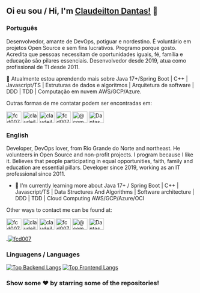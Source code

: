 ## Oi eu sou / Hi, I'm [Claudeilton Dantas!](https://www.linkedin.com/in/claudeilton-dantas-06889190/) 👋

### Português

Desenvolvedor, amante de DevOps, potiguar e nordestino. É voluntário em projetos Open Source e sem fins lucrativos. Programo porque gosto. Acredita que pessoas necessitam de oportunidades iguais, fé, família e educação são pilares essenciais. Desenvolvedor desde 2019, atua como profissional de TI desde 2011.

🌱 Atualmente estou aprendendo mais sobre Java 17+/Spring Boot | C++ | Javascript/TS | Estruturas de dados e algoritmos | Arquitetura de software | DDD | TDD | Computação em nuvem AWS/GCP/Azure.

Outras formas de me contatar podem ser encontradas em:
<p align="left">
<a href="https://dev.to/fcd007" target="blank"><img align="center" src="https://cdn.jsdelivr.net/npm/simple-icons@3.0.1/icons/dev-dot-to.svg" alt="fcd007" height="30" width="40" /></a>
<a href="https://twitter.com/claudeilton2" target="blank"><img align="center" src="https://cdn.jsdelivr.net/npm/simple-icons@3.0.1/icons/twitter.svg" alt="claudeilton2" height="30" width="40" /></a>
<a href="https://linkedin.com/in/claudeilton-dantas-06889190/" target="blank"><img align="center" src="https://cdn.jsdelivr.net/npm/simple-icons@3.0.1/icons/linkedin.svg" alt="claudeilton-dantas-06889190/" height="30" width="40" /></a>
<a href="https://codesandbox.com/fcd007" target="blank"><img align="center" src="https://cdn.jsdelivr.net/npm/simple-icons@3.0.1/icons/codesandbox.svg" alt="fcd007" height="30" width="40" /></a>
<a href="https://medium.com/@computacaodantas" target="blank"><img align="center" src="https://cdn.jsdelivr.net/npm/simple-icons@3.0.1/icons/medium.svg" alt="@computacaodantas" height="30" width="40" /></a>
<a href="https://discord.gg/Dantas#3453" target="blank"><img align="center" src="https://cdn.jsdelivr.net/npm/simple-icons@3.0.1/icons/discord.svg" alt="Dantas#3453" height="30" width="40" /></a>
</p>


### English

Developer, DevOps lover, from Rio Grande do Norte and northeast. He volunteers in Open Source and non-profit projects. I program because I like it. Believes that people participating in equal opportunities, faith, family and education are essential pillars. Developer since 2019, working as an IT professional since 2011.

- 🌱 I’m currently learning more about Java 17+ / Spring Boot | C++ | Javascript/TS | Data Structures And Algorithms | Software architecture | DDD | TDD | Cloud Computing AWS/GCP/Azure/OCI

Other ways to contact me can be found at:
<p align="left">
<a href="https://dev.to/fcd007" target="blank"><img align="center" src="https://cdn.jsdelivr.net/npm/simple-icons@3.0.1/icons/dev-dot-to.svg" alt="fcd007" height="30" width="40" /></a>
<a href="https://twitter.com/claudeilton2" target="blank"><img align="center" src="https://cdn.jsdelivr.net/npm/simple-icons@3.0.1/icons/twitter.svg" alt="claudeilton2" height="30" width="40" /></a>
<a href="https://linkedin.com/in/claudeilton-dantas-06889190/" target="blank"><img align="center" src="https://cdn.jsdelivr.net/npm/simple-icons@3.0.1/icons/linkedin.svg" alt="claudeilton-dantas-06889190/" height="30" width="40" /></a>
<a href="https://codesandbox.com/fcd007" target="blank"><img align="center" src="https://cdn.jsdelivr.net/npm/simple-icons@3.0.1/icons/codesandbox.svg" alt="fcd007" height="30" width="40" /></a>
<a href="https://medium.com/@computacaodantas" target="blank"><img align="center" src="https://cdn.jsdelivr.net/npm/simple-icons@3.0.1/icons/medium.svg" alt="@computacaodantas" height="30" width="40" /></a>
<a href="https://discord.gg/Dantas#3453" target="blank"><img align="center" src="https://cdn.jsdelivr.net/npm/simple-icons@3.0.1/icons/discord.svg" alt="Dantas#3453" height="30" width="40" /></a>
</p>

<a href="https://github.com/fcd007">
&nbsp;<img align="center" src="https://github-readme-stats.vercel.app/api?username=fcd007&show_icons=true&locale=en" alt="fcd007" />
</a>

### Linguagens / Languages

[![Top Backend Langs](https://github-readme-stats.vercel.app/api/top-langs/?username=fcd007&layout=compact&langs_count=6&hide=JavaScript,CoffeeScript,CSS,HTML,TypeScript&custom_title=Top%20Backend%20Languages&theme=chartreuse-dark)](https://github.com/anuraghazra/github-readme-stats)
[![Top Frontend Langs](https://github-readme-stats.vercel.app/api/top-langs/?username=fcd007&layout=compact&hide=C%23,Typescript,SCSS,PowerShell&custom_title=Top%20Frontend%20Languages&theme=chartreuse-dark)](https://github.com/anuraghazra/github-readme-stats)

<div align="left">

### Show some ❤️ by starring some of the repositories!

</div>
